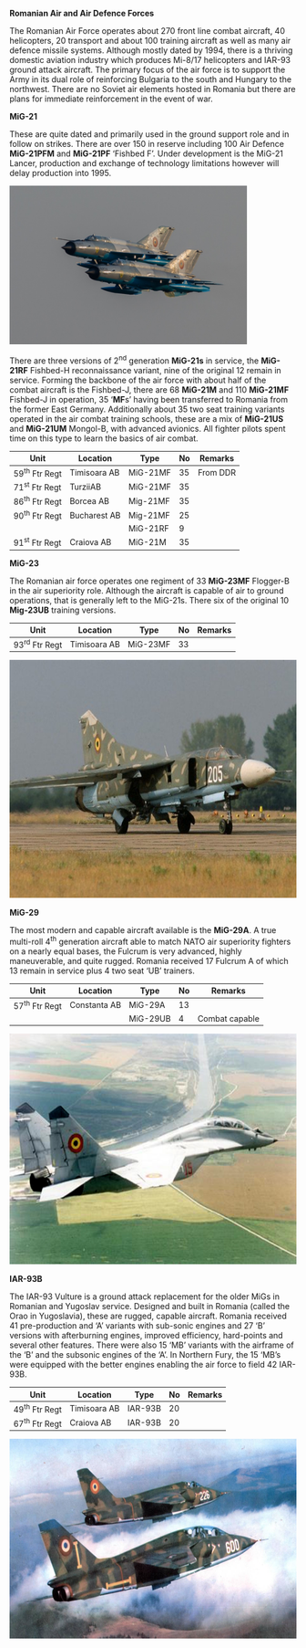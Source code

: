 **Romanian Air and Air Defence Forces**

The Romanian Air Force operates about 270 front line combat aircraft, 40
helicopters, 20 transport and about 100 training aircraft as well as
many air defence missile systems. Although mostly dated by 1994, there
is a thriving domestic aviation industry which produces Mi-8/17
helicopters and IAR-93 ground attack aircraft. The primary focus of the
air force is to support the Army in its dual role of reinforcing
Bulgaria to the south and Hungary to the northwest. There are no Soviet
air elements hosted in Romania but there are plans for immediate
reinforcement in the event of war.

**MiG-21**

These are quite dated and primarily used in the ground support role and
in follow on strikes. There are over 150 in reserve including 100 Air
Defence **MiG-21PFM** and **MiG-21PF** ‘Fishbed F’. Under development is
the MiG-21 Lancer, production and exchange of technology limitations
however will delay production into 1995.

<img src="/assets\images\warsaw\ro\air\image1.jpeg" style="width:4.34375in;height:2.89722in" />

There are three versions of 2<sup>nd</sup> generation **MiG-21s** in
service, the **MiG-21RF** Fishbed-H reconnaissance variant, nine of the
original 12 remain in service. Forming the backbone of the air force
with about half of the combat aircraft is the Fishbed-J, there are 68
**MiG-21M** and 110 **MiG-21MF** Fishbed-J in operation, 35 ‘**MF**s’
having been transferred to Romania from the former East Germany.
Additionally about 35 two seat training variants operated in the air
combat training schools, these are a mix of **MiG-21US** and
**MiG-21UM** Mongol-B, with advanced avionics. All fighter pilots spent
time on this type to learn the basics of air combat.

| **Unit**                 | **Location** | **Type** | **No** | **Remarks** |
|--------------------------|--------------|----------|--------|-------------|
| 59<sup>th</sup> Ftr Regt | Timisoara AB | MiG-21MF | 35     | From DDR    |
| 71<sup>st</sup> Ftr Regt | TurziiAB     | MiG-21MF | 35     |             |
| 86<sup>th</sup> Ftr Regt | Borcea AB    | Mig-21MF | 35     |             |
| 90<sup>th</sup> Ftr Regt | Bucharest AB | Mig-21MF | 25     |             |
|                          |              | MiG-21RF | 9      |             |
| 91<sup>st</sup> Ftr Regt | Craiova AB   | MiG-21M  | 35     |             |

**MiG-23**

The Romanian air force operates one regiment of 33 **MiG-23MF**
Flogger-B in the air superiority role. Although the aircraft is capable
of air to ground operations, that is generally left to the MiG-21s.
There six of the original 10 **Mig-23UB** training versions.

| **Unit**                 | **Location** | **Type** | **No** | **Remarks** |
|--------------------------|--------------|----------|--------|-------------|
| 93<sup>rd</sup> Ftr Regt | Timisoara AB | MiG-23MF | 33     |             |

<img src="/assets\images\warsaw\ro\air\image2.jpg" style="width:6.54167in;height:4.34129in" />

**MiG-29**

The most modern and capable aircraft available is the **MiG-29A**. A
true multi-roll 4<sup>th</sup> generation aircraft able to match NATO
air superiority fighters on a nearly equal bases, the Fulcrum is very
advanced, highly maneuverable, and quite rugged. Romania received 17
Fulcrum A of which 13 remain in service plus 4 two seat ‘UB’ trainers.

| **Unit**                 | **Location** | **Type** | **No** | **Remarks**    |
|--------------------------|--------------|----------|--------|----------------|
| 57<sup>th</sup> Ftr Regt | Constanta AB | MiG-29A  | 13     |                |
|                          |              | MiG-29UB | 4      | Combat capable |

<img src="/assets\images\warsaw\ro\air\image3.jpg" style="width:6.16857in;height:4.20833in" />

**IAR-93B**

The IAR-93 Vulture is a ground attack replacement for the older MiGs in
Romanian and Yugoslav service. Designed and built in Romania (called the
Orao in Yugoslavia), these are rugged, capable aircraft. Romania
received 41 pre-production and ‘A’ variants with sub-sonic engines and
27 ‘B’ versions with afterburning engines, improved efficiency,
hard-points and several other features. There were also 15 ‘MB’ variants
with the airframe of the ‘B’ and the subsonic engines of the ‘A’. In
Northern Fury, the 15 ‘MB’s were equipped with the better engines
enabling the air force to field 42 IAR-93B.

| **Unit**                 | **Location** | **Type** | **No** | **Remarks** |
|--------------------------|--------------|----------|--------|-------------|
| 49<sup>th</sup> Ftr Regt | Timisoara AB | IAR-93B  | 20     |             |
| 67<sup>th</sup> Ftr Regt | Craiova AB   | IAR-93B  | 20     |             |

<img src="/assets\images\warsaw\ro\air\image4.jpg" style="width:6.52083in;height:3.64976in" />
